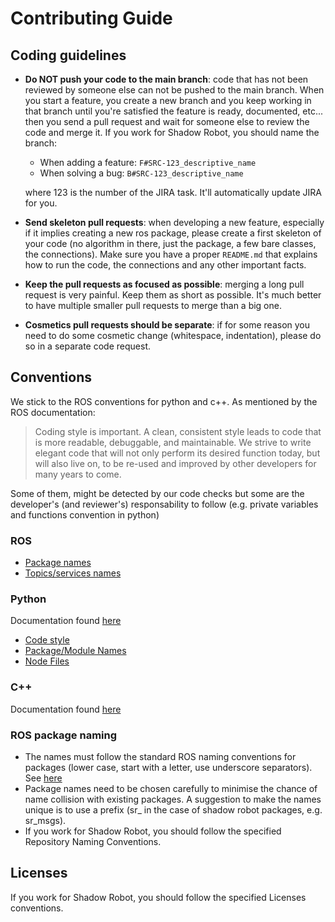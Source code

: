 # Contributing Guide

## Coding guidelines
- **Do NOT push your code to the main branch**: code that has not been reviewed by someone else can not be pushed to the main branch. When you start a feature, you create a new branch and you keep working in that branch until you're satisfied the feature is ready, documented, etc... then you send a pull request and wait for someone else to review the code and merge it.
If you work for Shadow Robot, you should name the branch: 
  - When adding a feature: `F#SRC-123_descriptive_name`
  - When solving a bug: `B#SRC-123_descriptive_name` 

  where 123 is the number of the JIRA task. It'll automatically update JIRA for you. 
- **Send skeleton pull requests**: when developing a new feature, especially if it implies creating a new ros package, please create a first skeleton of your code (no algorithm in there, just the package, a few bare classes, the connections). Make sure you have a proper `README.md` that explains how to run the code, the connections and any other important facts.
- **Keep the pull requests as focused as possible**: merging a long pull request is very painful. Keep them as short as possible. It's much better to have multiple smaller pull requests to merge than a big one.
- **Cosmetics pull requests should be separate**: if for some reason you need to do some cosmetic change (whitespace, indentation), please do so in a separate code request. 

## Conventions
We stick to the ROS conventions for python and c++. As mentioned by the ROS documentation: 
>Coding style is important. A clean, consistent style leads to code that is more readable, debuggable, and maintainable. We strive to write elegant code that will not only perform its desired function today, but will also live on, to be re-used and improved by other developers for many years to come.

Some of them, might be detected by our code checks but some are the developer's (and reviewer's) responsability to follow (e.g. private variables and functions convention in python)

### ROS

* [Package names](http://wiki.ros.org/CppStyleGuide#Packages)
* [Topics/services names](http://wiki.ros.org/CppStyleGuide#Topics_.2BAC8_Services)

### Python
Documentation found [here](http://wiki.ros.org/PyStyleGuide)

* [Code style](http://wiki.ros.org/PyStyleGuide#Coding_Style)
* [Package/Module Names](http://wiki.ros.org/PyStyleGuide#Package.2BAC8-Module_Names_.28__init__.py_files.29)
* [Node Files](http://wiki.ros.org/PyStyleGuide#Node_Files)

### C++
Documentation found [here](http://wiki.ros.org/CppStyleGuide)

### ROS package naming
- The names must follow the standard ROS naming conventions for packages (lower case, start with a letter, use underscore separators). See [here](http://wiki.ros.org/ROS/Patterns/Conventions#Packages)
- Package names need to be chosen carefully to minimise the chance of name collision with existing packages. A suggestion to make the names unique is to use a prefix (sr_ in the case of shadow robot packages, e.g. sr_msgs).
- If you work for Shadow Robot, you should follow the specified Repository Naming Conventions.

## Licenses
If you work for Shadow Robot, you should follow the specified Licenses conventions.
